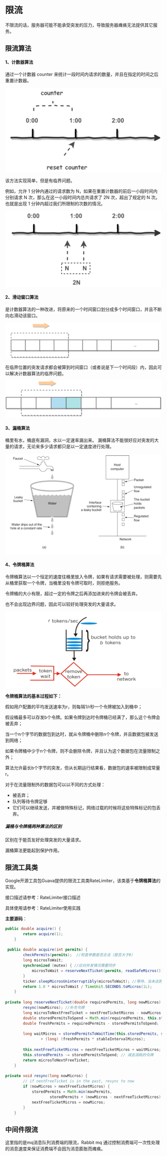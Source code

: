 # 限流

不限流的话，服务器可能不能承受突发的压力，导致服务器瘫痪无法提供其它服务。 

## 限流算法

#### 1、计数器算法

通过一个计数器 counter 来统计一段时间内请求的数量，并且在指定的时间之后重置计数器。  

![1609482187082](../../assets/1609482187082.png)

该方法实现简单，但是有临界问题。

例如，允许 1 分钟内通过的请求数为 N，如果在重置计数器的前后一小段时间内分别请求 N 次，那么在这一小段时间内总共请求了 2N 次，超出了规定的 N 次。也就是出现 1 分钟内超过我们所限制的次数的情况。

![1609482211809](../../assets/1609482211809.png) 

#### 2、滑动窗口算法

 是计数器算法的一种改进，将原来的一个时间窗口划分成多个时间窗口，并且不断向右滑动该窗口。 

![1609482679740](../../assets/1609482679740.png)



在临界位置的突发请求都会被算到时间窗口（或者说是下一个时间段）内，因此可以解决计数器算法的临界问题。 

![1609482703542](../../assets/1609482703542.png)



#### 3、漏桶算法

桶里有水，桶底有漏洞，水以一定速率漏出来。 漏桶算法不能很好应对突发的大量的请求，无论来多少请求都只是以一定速度进行处理。

![1608470667723](../../assets/1608470667723.png)

#### 4、令牌桶算法

令牌桶算法以一个恒定的速度往桶里放入令牌，如果有请求需要被处理，则需要先从桶里获取一个令牌，当桶里没有令牌可取时，则拒绝服务。

令牌桶的大小有限，超过一定的令牌之后再添加进来的令牌会被丢弃。 

也不会出现边界问题，因此可以较好处理突发的大量请求。

![1608470836029](../../assets/1608470836029.png)

**令牌桶算法的基本过程如下：**

假如用户配置的平均发送速率为r，则每隔1/r秒一个令牌被加入到桶中；

假设桶最多可以存发b个令牌。如果令牌到达时令牌桶已经满了，那么这个令牌会被丢弃；

当一个n个字节的数据包到达时，就从令牌桶中删除n个令牌，并且数据包被发送到网络；

如果令牌桶中少于n个令牌，则不会删除令牌，并且认为这个数据包在流量限制之外；

算法允许最长b个字节的突发，但从长期运行结果看，数据包的速率被限制成常量r。

对于在流量限制外的数据包可以以不同的方式处理：

- 被丢弃；
- 队列等待令牌足够
- 它们可以继续发送，并被做特殊标记，网络过载的时候将这些特殊标记的包丢弃。

##### 漏桶与令牌桶两种算法的区别

区别在于能否友好处理突发的大量请求。

漏桶算法更能起到保护作用。

## 限流工具类

Google开源工具包Guava提供的限流工具类RateLimiter，该类基于**令牌桶算法**的实现。

接口描述请参考：RateLimiter接口描述

具体使用请参考：RateLimiter使用实践

**主要源码**：

```java
public double acquire() {
        return acquire(1);
    }

 public double acquire(int permits) {
        checkPermits(permits);  //检查参数是否合法（是否大于0）
        long microsToWait;
        synchronized (mutex) { //应对并发情况需要同步
            microsToWait = reserveNextTicket(permits, readSafeMicros()); //获得需要等待的时间 
        }
        ticker.sleepMicrosUninterruptibly(microsToWait); //等待，当未达到限制时，microsToWait为0
        return 1.0 * microsToWait / TimeUnit.SECONDS.toMicros(1L);
    }

private long reserveNextTicket(double requiredPermits, long nowMicros) {
        resync(nowMicros); //补充令牌
        long microsToNextFreeTicket = nextFreeTicketMicros - nowMicros;
        double storedPermitsToSpend = Math.min(requiredPermits, this.storedPermits); //获取这次请求消耗的令牌数目
        double freshPermits = requiredPermits - storedPermitsToSpend;

        long waitMicros = storedPermitsToWaitTime(this.storedPermits, storedPermitsToSpend)
                + (long) (freshPermits * stableIntervalMicros); 

        this.nextFreeTicketMicros = nextFreeTicketMicros + waitMicros;
        this.storedPermits -= storedPermitsToSpend; // 减去消耗的令牌
        return microsToNextFreeTicket;
    }

private void resync(long nowMicros) {
        // if nextFreeTicket is in the past, resync to now
        if (nowMicros > nextFreeTicketMicros) {
            storedPermits = Math.min(maxPermits,
                    storedPermits + (nowMicros - nextFreeTicketMicros) / stableIntervalMicros);
            nextFreeTicketMicros = nowMicros;
        }
    }
```

## 中间件限流

这里指的是mq消息队列消费端的限流，Rabbit mq 通过控制消费端可一次性处理的消息速度来保证消费端不会因为消息膨胀而瘫痪。